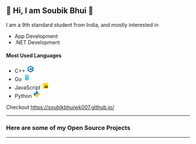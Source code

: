 ## :wave: Hi, I am Soubik Bhui :wave:
I am a 9th standard student from India, and mostly interested in
- App Development
- .NET Development

#### Most Used Languages
- C++ ![C++](assets/cpp.png)
- Go ![Go](assets/golang.png)
- JavaScript ![JavaScript](assets/js.png)
- Python ![Python](assets/py.png)

Checkout https://soubikbhuiwk007.github.io/

---
### Here are some of my Open Source Projects
---
